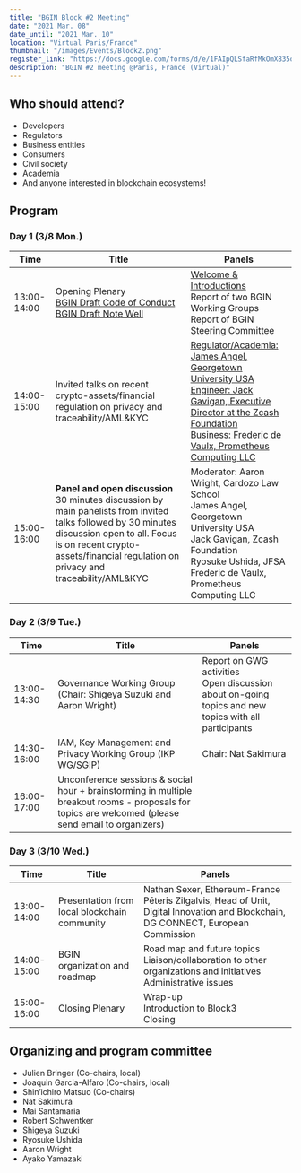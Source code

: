 ```yaml
---
title: "BGIN Block #2 Meeting"
date: "2021 Mar. 08"
date_until: "2021 Mar. 10"
location: "Virtual Paris/France"
thumbnail: "/images/Events/Block2.png"
register_link: "https://docs.google.com/forms/d/e/1FAIpQLSfaRfMkOmX835ovAu4DOEsJBcAUGHACAD1zG7srOw0eUWqOrA/viewform"
description: "BGIN #2 meeting @Paris, France (Virtual)"
---
```


## Who should attend?

- Developers
- Regulators
- Business entities
- Consumers
- Civil society
- Academia
- And anyone interested in blockchain ecosystems!

## Program

### Day 1 (3/8 Mon.)

|Time|Title|Panels|
|-|-|-|
|13:00-14:00|Opening Plenary<br>[BGIN Draft Code of Conduct](https://drive.google.com/file/d/1cE_EJaYqSaxBd8VvHqxCf9TPx7hhHGZ5/view?usp=sharing)<br>[BGIN Draft Note Well](https://drive.google.com/file/d/1g3go9z6-88_cFdj1KXF7afYV92cKam8b/view?usp=sharing)|[Welcome & Introductions](https://drive.google.com/file/d/1bVhcgrGgc97pZV9j2oFrwJNVUO-T5Xd1/view?usp=sharing)<br>Report of two BGIN Working Groups<br>Report of BGIN Steering Committee|
|14:00-15:00|Invited talks on recent crypto-assets/financial regulation on privacy and traceability/AML&KYC|[Regulator/Academia: James Angel, Georgetown University USA](https://drive.google.com/file/d/1O-i-_R-mJa-058fcn-gvLtQBWG_nzZnC/view?usp=sharing)<br>[Engineer: Jack Gavigan, Executive Director at the Zcash Foundation](https://drive.google.com/file/d/1zxqJ9CIZhcsbCeiSzW2q7GrAP7ofzwAW/view?usp=sharing)<br>[Business: Frederic de Vaulx, Prometheus Computing LLC](https://github.com/fdevaulx/presentations/blob/main/bgin/BGIN_Block2_Talk_March_2021.pdf)|
|15:00-16:00|<b>Panel and open discussion</b><br>30 minutes discussion by main panelists from invited talks followed by 30 minutes discussion open to all. Focus is on recent crypto-assets/financial regulation on privacy and traceability/AML&KYC|Moderator: Aaron Wright, Cardozo Law School<br>James Angel, Georgetown University USA<br>Jack Gavigan, Zcash Foundation<br>Ryosuke Ushida, JFSA<br>Frederic de Vaulx, Prometheus Computing LLC|

### Day 2 (3/9 Tue.)

|Time|Title|Panels|
|-|-|-|
|13:00-14:30|Governance Working Group (Chair: Shigeya Suzuki and Aaron Wright)|Report on GWG activities<br>Open discussion about on-going topics and new topics with all participants|
|14:30-16:00|IAM, Key Management and Privacy Working Group (IKP WG/SGIP)|Chair: Nat Sakimura|
|16:00-17:00|Unconference sessions & social hour + brainstorming in multiple breakout rooms - proposals for topics are welcomed (please send email to organizers)||

### Day 3 (3/10 Wed.)

|Time|Title|Panels|
|-|-|-|
|13:00-14:00|Presentation from local blockchain community|Nathan Sexer, Ethereum-France<br>Pēteris Zilgalvis, Head of Unit, Digital Innovation and Blockchain, DG CONNECT, European Commission|
|14:00-15:00|BGIN organization and roadmap|Road map and future topics<br>Liaison/collaboration to other organizations and initiatives<br>Administrative issues|
|15:00-16:00|Closing Plenary|Wrap-up<br>Introduction to Block3<br>Closing|

## Organizing and program committee

- Julien Bringer (Co-chairs, local)
- Joaquin Garcia-Alfaro (Co-chairs, local)
- Shin’ichiro Matsuo (Co-chairs)
- Nat Sakimura
- Mai Santamaria
- Robert Schwentker
- Shigeya Suzuki
- Ryosuke Ushida
- Aaron Wright
- Ayako Yamazaki
